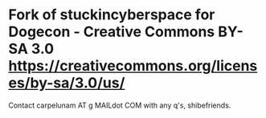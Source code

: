 # Fork of stuckincyberspace for Dogecon - Creative Commons BY-SA 3.0 https://creativecommons.org/licenses/by-sa/3.0/us/

Contact carpelunam AT g MAILdot COM with any q's, shibefriends.
